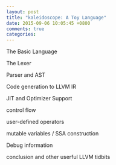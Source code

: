 ```yaml
---
layout: post
title: "kaleidoscope: A Toy Language"
date: 2015-09-06 10:05:45 +0800
comments: true
categories: 
---
```


The Basic Language

The Lexer

Parser and AST

Code generation to LLVM IR

JIT and Optimizer Support

control flow

user-defined operators

mutable variables / SSA construction

Debug information

conclusion and other userful LLVM tidbits


